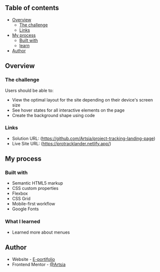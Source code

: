 

## Table of contents

- [Overview](#overview)
  - [The challenge](#the-challenge)
  - [Links](#links)
- [My process](#my-process)
  - [Built with](#built-with)
  - [learn](#what-i-learned)
- [Author](#author)


## Overview

### The challenge

Users should be able to:

- View the optimal layout for the site depending on their device's screen size
- See hover states for all interactive elements on the page
- Create the background shape using code

### Links

- Solution URL: (https://github.com/Artsia/project-tracking-landing-page)
- Live Site URL: (https://protracklander.netlify.app/)

## My process

### Built with

- Semantic HTML5 markup
- CSS custom properties
- Flexbox
- CSS Grid
- Mobile-first workflow
- Google Fonts

### What I learned

- Learned more about menues

## Author

- Website - [E-portifolio](https://phillipkataswa.live)
- Frontend Mentor - [@Artsia](https://www.frontendmentor.io/profile/Artsia)
